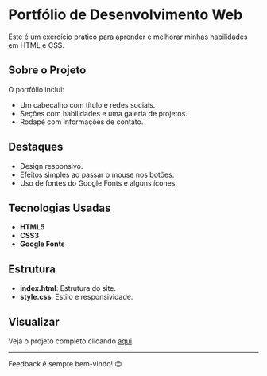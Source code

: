# Portfólio de Desenvolvimento Web

Este é um exercício prático para aprender e melhorar minhas habilidades em HTML e CSS.

## Sobre o Projeto
O portfólio inclui:
- Um cabeçalho com título e redes sociais.
- Seções com habilidades e uma galeria de projetos.
- Rodapé com informações de contato.

## Destaques
- Design responsivo.
- Efeitos simples ao passar o mouse nos botões.
- Uso de fontes do Google Fonts e alguns ícones.

## Tecnologias Usadas
- **HTML5**
- **CSS3**
- **Google Fonts**

## Estrutura
- **index.html**: Estrutura do site.
- **style.css**: Estilo e responsividade.

## Visualizar
Veja o projeto completo clicando [aqui](#).

---

Feedback é sempre bem-vindo! 😊
